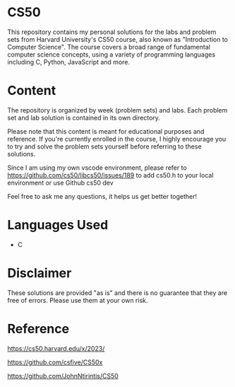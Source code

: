 # CS50
This repository contains my personal solutions for the labs and problem sets from Harvard University's CS50 course, also known as "Introduction to Computer Science". The course covers a broad range of fundamental computer science concepts, using a variety of programming languages including C, Python, JavaScript and more.

# Content
The repository is organized by week (problem sets) and labs. Each problem set and lab solution is contained in its own directory.

Please note that this content is meant for educational purposes and reference. If you're currently enrolled in the course, I highly encourage you to try and solve the problem sets yourself before referring to these solutions.

Since I am using my own vscode environment, please refer to https://github.com/cs50/libcs50/issues/189 to add cs50.h to your local environment or use Github cs50 dev

Feel free to ask me any questions, it helps us get better together!

# Languages Used
* C

# Disclaimer
These solutions are provided "as is" and there is no guarantee that they are free of errors. Please use them at your own risk.

# Reference
https://cs50.harvard.edu/x/2023/

https://github.com/csfive/CS50x

https://github.com/JohnNtirintis/CS50

